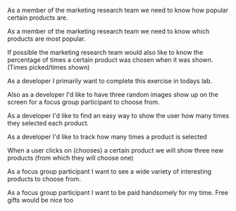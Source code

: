 As a member of the marketing research team we need to know how popular certain products are. 

As a member of the marketing research team we need to know which products are most popular. 

If possible the marketing research team would also like to know the percentage of times a certain product was chosen 
when it was shown. (Times picked/times shown)


As a developer I primarily want to complete this exercise in todays lab. 

Also as a developer I'd like to have three random images show up on the screen for a focus group participant to choose from. 

As a developer I'd like to find an easy way to show the user how many times they selected each product. 

As a developer I'd  like to track how many times a product is selected

When a user clicks on (chooses) a certain product we will show three new products (from which they will choose one)

As a focus group participant I want to see a wide variety of interesting products to choose from. 

As a focus group participant I want to be paid handsomely for my time. Free gifts would be nice too



